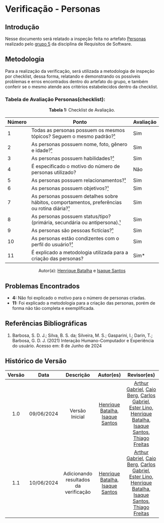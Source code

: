 # Verificação - Personas

## Introdução

Nesse documento será relatado a inspeção feita no artefato [Personas](https://requisitos-de-software.github.io/2024.1-Sinesp_Cidadao/elicitacao/personas/) realizado pelo [grupo 5](https://github.com/Requisitos-de-Software/2024.1-Sinesp_Cidadao) da disciplina de Requisitos de Software.

## Metodologia 

Para a realização da verificação, será utilizada a metodologia de inspeção por checklist, dessa forma, relatando e demonstrando os possíveis problemas e erros encontrados dentro do artefato do grupo, e também conferir se o mesmo atende aos critérios estabelecidos dentro da checklist.


### Tabela de Avaliação Personas(checklist):

<font><p style="text-align: center">**Tabela 1:** Checklist de Avaliação.</p></font>

| Número | Ponto | Avaliação |
| ------------- | ------------- | ------------- |
| 1 | Todas as personas possuem os mesmos tópicos? Seguem o mesmo padrão?[¹](#ref1) | Sim |
| 2 | As personas possuem nome, foto, gênero e idade?[¹](#ref1) | Sim |
| 3 | As personas possuem habilidades?[¹](#ref1) | Sim |
| 4 | É especificado o motivo do número de personas utilizado? | Não |
| 5 | As personas possuem relacionamentos?[¹](#ref1) | Sim |
| 6 | As personas possuem objetivos?[¹](#ref1) | Sim |
| 7 | As personas possuem detalhes sobre hábitos, comportamentos, preferências ou rotina diária?[¹](#ref1) | Sim |
| 8 | As personas possuem status/tipo? (primária, secundária ou antipersona).[¹](#ref1) | Sim |
| 9 | As personas são pessoas fictícias?[¹](#ref1) | Sim |
| 10 | As personas estão condizentes com o perfil do usuário?[¹](#ref1) | Sim |
| 11 | É explicado a metodologia utilizada para a criação das personas? | Sim* |
<div align="center">Autor(a): <a href="https://github.com/HeBatalha">Henrique Batalha</a> e <a href="https://github.com/IsaqueSH">Isaque Santos</a></div>
					


## Problemas Encontrados

- **4:** Não foi explicado o motivo para o número de personas criadas.  
- **11:** Foi explicado a metodologia para a criação das personas, porém de forma não tão completa e exemplificada.

## Referências Bibliográficas 

<a id="ref1"></a>

1. Barbosa, S. D. J.; Silva, B. S. da; Silveira, M. S.; Gasparini, I.; Darin, T.; Barbosa, G. D. J. (2021) Interação Humano-Computador e Experiência do usuário. Acesso em: 8 de Junho de 2024


## Histórico de Versão

| Versão |    Data    |                      Descrição                      |      Autor(es)      | Revisor(es)  |
| :----: | :--------: | :-------------------------------------------------: | :-----------------: | :----------: |
|  1.0   | 09/06/2024 | Versão Inicial | [Henrique Batalha](https://github.com/HeBatalha), [Isaque Santos](https://github.com)|  [Arthur Gabriel](https://github.com/ArthurGabrieel), [Caio Berg](https://github.com/Caio-bergbjj), [Carlos Gabriel](https://github.com/TheCarlosRamos), [Ester Lino](https://github.com/esteerlino), [Henrique Batalha](https://github.com/HeBatalha), [Isaque Santos](https://github.com/IsaqueSH), [Thiago Freitas](https://github.com/thiagorfreitas) |
|  1.1  | 10/06/2024 | Adicionando resultados da verificação | [Henrique Batalha](https://github.com/HeBatalha), [Isaque Santos](https://github.com)|  [Arthur Gabriel](https://github.com/ArthurGabrieel), [Caio Berg](https://github.com/Caio-bergbjj), [Carlos Gabriel](https://github.com/TheCarlosRamos), [Ester Lino](https://github.com/esteerlino), [Henrique Batalha](https://github.com/HeBatalha), [Isaque Santos](https://github.com/IsaqueSH), [Thiago Freitas](https://github.com/thiagorfreitas) |

